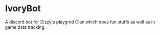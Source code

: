 # IvoryBot
A discord bot for Dizzy's playgrnd Clan which does fun stuffs as well as in game data tracking.
